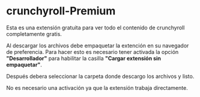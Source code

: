 # crunchyroll-Premium
Esta es una extensión gratuita para ver todo el contenido de crunchyroll completamente gratis.

Al descargar los archivos debe empaquetar la extención en su navegador de preferencia. Para hacer esto es necesario tener activada la opción **"Desarrollador"** para habilitar la casilla **"Cargar extensión sin empaquetar"**. 

Después debera seleccionar la carpeta donde descargo los archivos y listo. 

No es necesario una activación ya que la extensión trabaja directamente.
